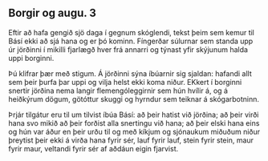 ## Borgir og augu. 3

Eftir að hafa gengið sjö daga í gegnum skóglendi, tekst þeim sem kemur til Básí ekki að sjá hana og er þó kominn. Fíngerðar súlurnar sem standa upp úr jörðinni í mikilli fjarlægð hver frá annarri og týnast yfir skýjunum halda uppi borginni.

Þú klifrar þær með stigum. Á jörðinni sýna íbúarnir sig sjaldan: hafandi allt sem þeir þurfa þar uppi og vilja helst ekki koma niður. EKkert í borginni snertir jörðina nema langir flemengóleggirnir sem hún hvílir á, og á heiðkýrum dögum, götóttur skuggi og hyrndur sem teiknar á skógarbotninn.

Þrjár tilgátur eru til um tilvist íbúa Básí: að þeir hatist við jörðina; að þeir virði hana svo mikið að þeir forðist alla snertingu við hana; að þeir elski hana eins og hún var áður en þeir urðu til og með kíkjum og sjónaukum miðuðum niður þreytist þeir ekki á virða hana fyrir sér, lauf fyrir lauf, stein fyrir stein, maur fyrir maur, veltandi fyrir sér af aðdáun eigin fjarvist.